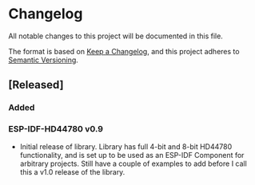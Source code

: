 # Changelog

All notable changes to this project will be documented in this file.

The format is based on [Keep a Changelog](https://keepachangelog.com/en/1.1.0/),
and this project adheres to [Semantic Versioning](https://semver.org/spec/v2.0.0.html).

## [Released]
### Added
### ESP-IDF-HD44780 v0.9
- Initial release of library.  Library has full 4-bit and 8-bit HD44780 functionality, 
  and is set up to be used as an ESP-IDF Component for arbitrary projects.  Still have
  a couple of examples to add before I call this a v1.0 release of the library.